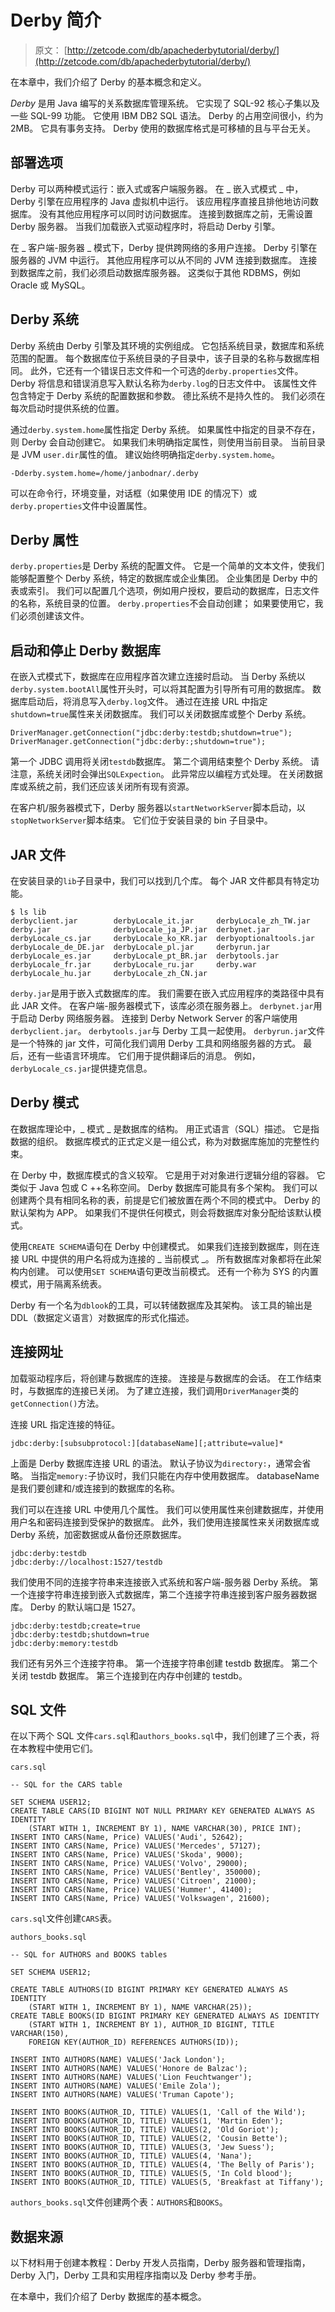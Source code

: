 # Derby 简介

> 原文： [http://zetcode.com/db/apachederbytutorial/derby/](http://zetcode.com/db/apachederbytutorial/derby/)

在本章中，我们介绍了 Derby 的基本概念和定义。

_Derby_ 是用 Java 编写的关系数据库管理系统。 它实现了 SQL-92 核心子集以及一些 SQL-99 功能。 它使用 IBM DB2 SQL 语法。 Derby 的占用空间很小，约为 2MB。 它具有事务支持。 Derby 使用的数据库格式是可移植的且与平台无关。

## 部署选项

Derby 可以两种模式运行：嵌入式或客户端服务器。 在 _ 嵌入式模式 _ 中，Derby 引擎在应用程序的 Java 虚拟机中运行。 该应用程序直接且排他地访问数据库。 没有其他应用程序可以同时访问数据库。 连接到数据库之前，无需设置 Derby 服务器。 当我们加载嵌入式驱动程序时，将启动 Derby 引擎。

在 _ 客户端-服务器 _ 模式下，Derby 提供跨网络的多用户连接。 Derby 引擎在服务器的 JVM 中运行。 其他应用程序可以从不同的 JVM 连接到数据库。 连接到数据库之前，我们必须启动数据库服务器。 这类似于其他 RDBMS，例如 Oracle 或 MySQL。

## Derby 系统

Derby 系统由 Derby 引擎及其环境的实例组成。 它包括系统目录，数据库和系统范围的配置。 每个数据库位于系统目录的子目录中，该子目录的名称与数据库相同。 此外，它还有一个错误日志文件和一个可选的`derby.properties`文件。 Derby 将信息和错误消息写入默认名称为`derby.log`的日志文件中。 该属性文件包含特定于 Derby 系统的配置数据和参数。 德比系统不是持久性的。 我们必须在每次启动时提供系统的位置。

通过`derby.system.home`属性指定 Derby 系统。 如果属性中指定的目录不存在，则 Derby 会自动创建它。 如果我们未明确指定属性，则使用当前目录。 当前目录是 JVM `user.dir`属性的值。 建议始终明确指定`derby.system.home`。

```
-Dderby.system.home=/home/janbodnar/.derby

```

可以在命令行，环境变量，对话框（如果使用 IDE 的情况下）或`derby.properties`文件中设置属性。

## Derby 属性

`derby.properties`是 Derby 系统的配置文件。 它是一个简单的文本文件，使我们能够配置整个 Derby 系统，特定的数据库或企业集团。 企业集团是 Derby 中的表或索引。 我们可以配置几个选项，例如用户授权，要启动的数据库，日志文件的名称，系统目录的位置。 `derby.properties`不会自动创建； 如果要使用它，我们必须创建该文件。

## 启动和停止 Derby 数据库

在嵌入式模式下，数据库在应用程序首次建立连接时启动。 当 Derby 系统以`derby.system.bootAll`属性开头时，可以将其配置为引导所有可用的数据库。 数据库启动后，将消息写入`derby.log`文件。 通过在连接 URL 中指定`shutdown=true`属性来关闭数据库。 我们可以关闭数据库或整个 Derby 系统。

```
DriverManager.getConnection("jdbc:derby:testdb;shutdown=true");
DriverManager.getConnection("jdbc:derby:;shutdown=true");

```

第一个 JDBC 调用将关闭`testdb`数据库。 第二个调用结束整个 Derby 系统。 请注意，系统关闭时会弹出`SQLExpection`。 此异常应以编程方式处理。 在关闭数据库或系统之前，我们还应该关闭所有现有资源。

在客户机/服务器模式下，Derby 服务器以`startNetworkServer`脚本启动，以`stopNetworkServer`脚本结束。 它们位于安装目录的 bin 子目录中。

## JAR 文件

在安装目录的`lib`子目录中，我们可以找到几个库。 每个 JAR 文件都具有特定功能。

```
$ ls lib
derbyclient.jar        derbyLocale_it.jar     derbyLocale_zh_TW.jar
derby.jar              derbyLocale_ja_JP.jar  derbynet.jar
derbyLocale_cs.jar     derbyLocale_ko_KR.jar  derbyoptionaltools.jar
derbyLocale_de_DE.jar  derbyLocale_pl.jar     derbyrun.jar
derbyLocale_es.jar     derbyLocale_pt_BR.jar  derbytools.jar
derbyLocale_fr.jar     derbyLocale_ru.jar     derby.war
derbyLocale_hu.jar     derbyLocale_zh_CN.jar

```

`derby.jar`是用于嵌入式数据库的库。 我们需要在嵌入式应用程序的类路径中具有此 JAR 文件。 在客户端-服务器模式下，该库必须在服务器上。 `derbynet.jar`用于启动 Derby 网络服务器。 连接到 Derby Network Server 的客户端使用`derbyclient.jar`。 `derbytools.jar`与 Derby 工具一起使用。 `derbyrun.jar`文件是一个特殊的 jar 文件，可简化我们调用 Derby 工具和网络服务器的方式。 最后，还有一些语言环境库。 它们用于提供翻译后的消息。 例如，`derbyLocale_cs.jar`提供捷克信息。

## Derby 模式

在数据库理论中，_ 模式 _ 是数据库的结构。 用正式语言（SQL）描述。 它是指数据的组织。 数据库模式的正式定义是一组公式，称为对数据库施加的完整性约束。

在 Derby 中，数据库模式的含义较窄。 它是用于对对象进行逻辑分组的容器。 它类似于 Java 包或 C ++名称空间。 Derby 数据库可能具有多个架构。 我们可以创建两个具有相同名称的表，前提是它们被放置在两个不同的模式中。 Derby 的默认架构为 APP。 如果我们不提供任何模式，则会将数据库对象分配给该默认模式。

使用`CREATE SCHEMA`语句在 Derby 中创建模式。 如果我们连接到数据库，则在连接 URL 中提供的用户名将成为连接的 _ 当前模式 _。 所有数据库对象都将在此架构内创建。 可以使用`SET SCHEMA`语句更改当前模式。 还有一个称为 SYS 的内置模式，用于隔离系统表。

Derby 有一个名为`dblook`的工具，可以转储数据库及其架构。 该工具的输出是 DDL（数据定义语言）对数据库的形式化描述。

## 连接网址

加载驱动程序后，将创建与数据库的连接。 连接是与数据库的会话。 在工作结束时，与数据库的连接已关闭。 为了建立连接，我们调用`DriverManager`类的`getConnection()`方法。

连接 URL 指定连接的特征。

```
jdbc:derby:[subsubprotocol:][databaseName][;attribute=value]*

```

上面是 Derby 数据库连接 URL 的语法。 默认子协议为`directory:`，通常会省略。 当指定`memory:`子协议时，我们只能在内存中使用数据库。 databaseName 是我们要创建和/或连接到的数据库的名称。

我们可以在连接 URL 中使用几个属性。 我们可以使用属性来创建数据库，并使用用户名和密码连接到受保护的数据库。 此外，我们使用连接属性来关闭数据库或 Derby 系统，加密数据或从备份还原数据库。

```
jdbc:derby:testdb
jdbc:derby://localhost:1527/testdb

```

我们使用不同的连接字符串来连接嵌入式系统和客户端-服务器 Derby 系统。 第一个连接字符串连接到嵌入式数据库，第二个连接字符串连接到客户服务器数据库。 Derby 的默认端口是 1527。

```
jdbc:derby:testdb;create=true
jdbc:derby:testdb;shutdown=true
jdbc:derby:memory:testdb

```

我们还有另外三个连接字符串。 第一个连接字符串创建 testdb 数据库。 第二个关闭 testdb 数据库。 第三个连接到在内存中创建的 testdb。

## SQL 文件

在以下两个 SQL 文件`cars.sql`和`authors_books.sql`中，我们创建了三个表，将在本教程中使用它们。

`cars.sql`

```
-- SQL for the CARS table

SET SCHEMA USER12;
CREATE TABLE CARS(ID BIGINT NOT NULL PRIMARY KEY GENERATED ALWAYS AS IDENTITY 
    (START WITH 1, INCREMENT BY 1), NAME VARCHAR(30), PRICE INT);
INSERT INTO CARS(Name, Price) VALUES('Audi', 52642);
INSERT INTO CARS(Name, Price) VALUES('Mercedes', 57127);
INSERT INTO CARS(Name, Price) VALUES('Skoda', 9000);
INSERT INTO CARS(Name, Price) VALUES('Volvo', 29000);
INSERT INTO CARS(Name, Price) VALUES('Bentley', 350000);
INSERT INTO CARS(Name, Price) VALUES('Citroen', 21000);
INSERT INTO CARS(Name, Price) VALUES('Hummer', 41400);
INSERT INTO CARS(Name, Price) VALUES('Volkswagen', 21600);

```

`cars.sql`文件创建`CARS`表。

`authors_books.sql`

```
-- SQL for AUTHORS and BOOKS tables

SET SCHEMA USER12;

CREATE TABLE AUTHORS(ID BIGINT PRIMARY KEY GENERATED ALWAYS AS IDENTITY 
    (START WITH 1, INCREMENT BY 1), NAME VARCHAR(25));
CREATE TABLE BOOKS(ID BIGINT PRIMARY KEY GENERATED ALWAYS AS IDENTITY 
    (START WITH 1, INCREMENT BY 1), AUTHOR_ID BIGINT, TITLE VARCHAR(150), 
    FOREIGN KEY(AUTHOR_ID) REFERENCES AUTHORS(ID));

INSERT INTO AUTHORS(NAME) VALUES('Jack London');
INSERT INTO AUTHORS(NAME) VALUES('Honore de Balzac');
INSERT INTO AUTHORS(NAME) VALUES('Lion Feuchtwanger');
INSERT INTO AUTHORS(NAME) VALUES('Emile Zola');
INSERT INTO AUTHORS(NAME) VALUES('Truman Capote');

INSERT INTO BOOKS(AUTHOR_ID, TITLE) VALUES(1, 'Call of the Wild');
INSERT INTO BOOKS(AUTHOR_ID, TITLE) VALUES(1, 'Martin Eden');
INSERT INTO BOOKS(AUTHOR_ID, TITLE) VALUES(2, 'Old Goriot');
INSERT INTO BOOKS(AUTHOR_ID, TITLE) VALUES(2, 'Cousin Bette');
INSERT INTO BOOKS(AUTHOR_ID, TITLE) VALUES(3, 'Jew Suess');
INSERT INTO BOOKS(AUTHOR_ID, TITLE) VALUES(4, 'Nana');
INSERT INTO BOOKS(AUTHOR_ID, TITLE) VALUES(4, 'The Belly of Paris');
INSERT INTO BOOKS(AUTHOR_ID, TITLE) VALUES(5, 'In Cold blood');
INSERT INTO BOOKS(AUTHOR_ID, TITLE) VALUES(5, 'Breakfast at Tiffany');

```

`authors_books.sql`文件创建两个表：`AUTHORS`和`BOOKS`。

## 数据来源

以下材料用于创建本教程：Derby 开发人员指南，Derby 服务器和管理指南，Derby 入门，Derby 工具和实用程序指南以及 Derby 参考手册。

在本章中，我们介绍了 Derby 数据库的基本概念。